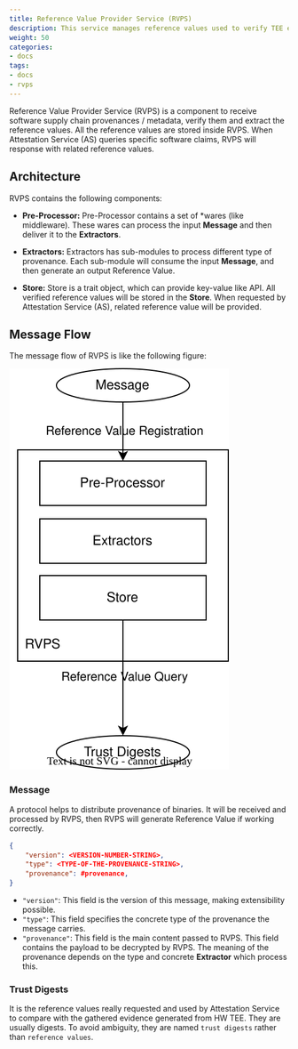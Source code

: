 ```yaml
---
title: Reference Value Provider Service (RVPS)
description: This service manages reference values used to verify TEE evidence
weight: 50
categories:
- docs
tags:
- docs
- rvps
---
```


Reference Value Provider Service (RVPS) is a component to receive software supply chain provenances / metadata, verify them and extract the reference values. All the reference values are stored inside RVPS. When Attestation Service (AS) queries specific software claims, RVPS will response with related reference values.

## Architecture

RVPS contains the following components:

- **Pre-Processor:** Pre-Processor contains a set of *wares (like middleware). These wares can process the input **Message** and then deliver it to the **Extractors**.

- **Extractors:** Extractors has sub-modules to process different type of provenance. Each sub-module will consume the input **Message**, and then generate an output Reference Value.

- **Store:** Store is a trait object, which can provide key-value like API. All verified reference values will be stored in the **Store**. When requested by Attestation Service (AS), related reference value will be provided.

## Message Flow

The message flow of RVPS is like the following figure:

![](https://raw.githubusercontent.com/confidential-containers/trustee/main/rvps/diagrams/rvps.svg)

### Message

A protocol helps to distribute provenance of binaries. It will be received and processed by RVPS, then RVPS will generate Reference Value if working correctly.

```json
{
    "version": <VERSION-NUMBER-STRING>,
    "type": <TYPE-OF-THE-PROVENANCE-STRING>,
    "provenance": #provenance,
}
```

- `"version"`: This field is the version of this message, making extensibility possible.
- `"type"`: This field specifies the concrete type of the provenance the message carries.
- `"provenance"`: This field is the main content passed to RVPS. This field contains the payload to be decrypted by RVPS. The meaning of the provenance depends on the type and concrete **Extractor** which process this.

### Trust Digests

It is the reference values really requested and used by Attestation Service to compare with the gathered evidence generated from HW TEE. They are usually digests. To avoid ambiguity, they are named `trust digests` rather than `reference values`.
